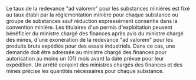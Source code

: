 Le taux de la redevance "ad valorem" pour les
substances minières est fixé au taux établi par la réglementation
minière pour chaque substance ou groupe de substances sauf réduction
expressément consentie dans la convention minière.
Les titulaires d'un permis d'exploitation peuvent bénéficier du ministre
chargé des finances après avis du ministre chargé des mines, d'une
exonération de la redevance "ad valorem" pour les produits bruts
expédiés pour des essais industriels. Dans ce cas, une demande doit être
adressée au ministre chargé des finances pour autorisation au moins un
(01) mois avant la date prévue pour leur expédition. Un arrêté conjoint
des ministres chargés des finances et des mines précise les quantités
nécessaires pour chaque substance.